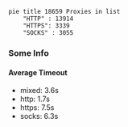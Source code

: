 
```mermaid
pie title 18659 Proxies in list
    "HTTP" : 13914
    "HTTPS": 3339
    "SOCKS" : 3055
```

### Some Info
#### Average Timeout

- mixed: 3.6s
- http: 1.7s
- https: 7.5s
- socks: 6.3s